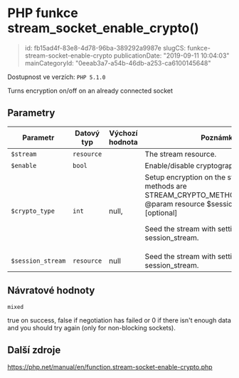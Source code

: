 PHP funkce stream_socket_enable_crypto()
========================================

> id: fb15ad4f-83e8-4d78-96ba-389292a9987e
> slugCS: funkce-stream-socket-enable-crypto
> publicationDate: "2019-09-11 10:04:03"
> mainCategoryId: "0eeab3a7-a54b-46db-a253-ca6100145648"

Dostupnost ve verzích: `PHP 5.1.0`

Turns encryption on/off on an already connected socket


Parametry
--------------

| Parametr | Datový typ | Výchozí hodnota | Poznámka |
|-----|-----|-----|-----|
| `$stream` | `resource` |  | The stream resource. |
| `$enable` | `bool` |  | Enable/disable cryptography on the stream. |
| `$crypto_type` | `int` | null, | Setup encryption on the stream. Valid methods are STREAM_CRYPTO_METHOD_SSLv2_CLIENT @param resource $session_stream [optional] <p> Seed the stream with settings from session_stream. |
| `$session_stream` | `resource` | null | Seed the stream with settings from session_stream. |


Návratové hodnoty
----------------

`mixed`

true on success, false if negotiation has failed or
0 if there isn't enough data and you should try again
(only for non-blocking sockets).

Další zdroje
------------

https://php.net/manual/en/function.stream-socket-enable-crypto.php

